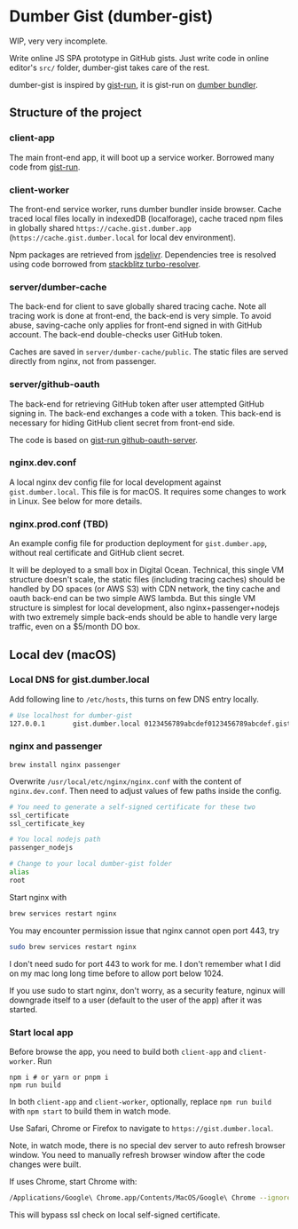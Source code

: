 # Dumber Gist (dumber-gist)

WIP, very very incomplete.

Write online JS SPA prototype in GitHub gists. Just write code in online editor's `src/` folder, dumber-gist takes care of the rest.

dumber-gist is inspired by [gist-run](https://github.com/gist-run), it is gist-run on [dumber bundler](https://github.com/dumberjs).

## Structure of the project

### client-app

The main front-end app, it will boot up a service worker. Borrowed many code from [gist-run](https://github.com/gist-run).

### client-worker

The front-end service worker, runs dumber bundler inside browser. Cache traced local files locally in indexedDB (localforage), cache traced npm files in globally shared `https://cache.gist.dumber.app` (`https://cache.gist.dumber.local` for local dev environment).

Npm packages are retrieved from [jsdelivr](https://www.jsdelivr.com). Dependencies tree is resolved using code borrowed from [stackblitz turbo-resolver](https://github.com/stackblitz/core/tree/master/turbo-resolver).

### server/dumber-cache

The back-end for client to save globally shared tracing cache. Note all tracing work is done at front-end, the back-end is very simple. To avoid abuse, saving-cache only applies for front-end signed in with GitHub account. The back-end double-checks user GitHub token.

Caches are saved in `server/dumber-cache/public`. The static files are served directly from nginx, not from passenger.

### server/github-oauth

The back-end for retrieving GitHub token after user attempted GitHub signing in. The back-end exchanges a code with a token. This back-end is necessary for hiding GitHub client secret from front-end side.

The code is based on [gist-run github-oauth-server](https://github.com/gist-run/github-oauth-server).

### nginx.dev.conf

A local nginx dev config file for local development against `gist.dumber.local`. This file is for macOS. It requires some changes to work in Linux. See below for more details.

### nginx.prod.conf (TBD)

An example config file for production deployment for `gist.dumber.app`, without real certificate and GitHub client secret.

It will be deployed to a small box in Digital Ocean. Technical, this single VM structure doesn't scale, the static files (including tracing caches) should be handled by DO spaces (or AWS S3) with CDN network, the tiny cache and oauth back-end can be two simple AWS lambda. But this single VM structure is simplest for local development, also nginx+passenger+nodejs with two extremely simple back-ends should be able to handle very large traffic, even on a $5/month DO box.

## Local dev (macOS)

### Local DNS for gist.dumber.local

Add following line to `/etc/hosts`, this turns on few DNS entry locally.

```sh
# Use localhost for dumber-gist
127.0.0.1       gist.dumber.local 0123456789abcdef0123456789abcdef.gist.dumber.local cache.gist.dumber.local github-oauth.gist.dumber.local
```

### nginx and passenger

    brew install nginx passenger

Overwrite `/usr/local/etc/nginx/nginx.conf` with the content of `nginx.dev.conf`.
Then need to adjust values of few paths inside the config.

```sh
# You need to generate a self-signed certificate for these two
ssl_certificate
ssl_certificate_key

# You local nodejs path
passenger_nodejs

# Change to your local dumber-gist folder
alias
root
```

Start nginx with

```sh
brew services restart nginx
```

You may encounter permission issue that nginx cannot open port 443, try

```sh
sudo brew services restart nginx
```

I don't need sudo for port 443 to work for me. I don't remember what I did on my mac long long time before to allow port below 1024.

If you use sudo to start nginx, don't worry, as a security feature, nginux will downgrade itself to a user (default to the user of the app) after it was started.

### Start local app

Before browse the app, you need to build both `client-app` and `client-worker`. Run

    npm i # or yarn or pnpm i
    npm run build

In both `client-app` and `client-worker`, optionally, replace `npm run build` with `npm start` to build them in watch mode.

Use Safari, Chrome or Firefox to navigate to `https://gist.dumber.local`.

Note, in watch mode, there is no special dev server to auto refresh browser window. You need to manually refresh browser window after the code changes were built.

If uses Chrome, start Chrome with:

```sh
/Applications/Google\ Chrome.app/Contents/MacOS/Google\ Chrome --ignore-certificate-errors --unsafely-treat-insecure-origin-as-secure=https://gist.dumber.dev,https://cache.gist.dumber.dev,https://github-oauth.gist.dumber.dev,https://0123456789abcdef0123456789abcdef.gist.dumber.dev
```

This will bypass ssl check on local self-signed certificate.
